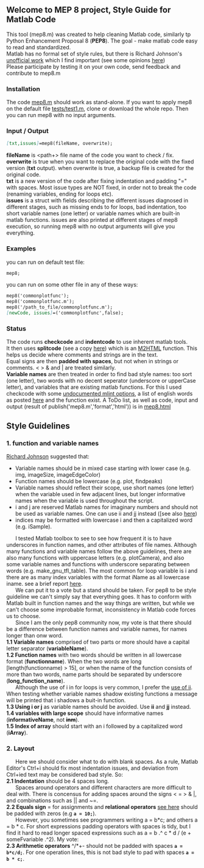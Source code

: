 ## Welcome to MEP 8 project, Style Guide for Matlab Code
This tool (mep8.m) was created to help cleaning Matlab code, similarly tp Python Enhancement Proposal 8 (**PEP8**).
 The goal - make matlab code easy to read and standardized.  
Matlab has no formal set of style rules, but there is Richard Johnson's [unofficial work](http://www.datatool.com/downloads/matlab_style_guidelines.pdf) which I find important (see some opinions [here](https://stackoverflow.com/questions/17453244/modern-matlab-codestyle-what-is-missing))  
Please participate by testing it on your own code, send feedback and contribute to mep8.m

### Installation
The code [mep8.m](https://github.com/yuval-harpaz/mep8/blob/master/mep8.m) should work as stand-alone. If you want to apply mep8 on the default file [tests/test1.m](https://github.com/yuval-harpaz/mep8/blob/master/tests/test1.m), clone or download the whole repo. Then you can run mep8 with no input arguments.

### Input / Output
```markdown
[txt,issues]=mep8(fileName, overwrite);
```
**fileName** is <path+> file name of the code you want to check / fix.  
**overwrite** is true when you want to replace the original code with the fixed version (**txt** output). when overwrite is true, a backup file is created for the original code.  
**txt** is a new version of the code after fixing indentation and padding "=" with spaces. Most issue types are NOT fixed, in order not to break the code (renaming variables, ending for loops etc).  
**issues** is a struct with fields describing the different issues diagnosed in different stages, such as missing ends to for loops, bad indentation, too short variable names (one letter) or variable names which are built-in matlab functions. issues are also printed at different stages of mep8 execution, so running mep8 with no output arguments will give you everything.


### Examples
you can run on default test file:
```markdown
mep8;
```
you can run on some other file in any of these ways:
```markdown
mep8('commonplotfunc');
mep8('commonplotfunc.m');
mep8('/path_to_file/commonplotfunc.m');
[newCode, issues]=('commonplotfunc',false);
```
### Status
The code runs **checkcode** and **indentcode** to use inherent matlab tools.  
It then uses **splitcode** (see a copy [here](https://github.com/pdollar/toolbox/blob/master/external/m2html/private/splitcode.m)) which is an [M2HTML](https://www.artefact.tk/software/matlab/m2html/) function. This helps us decide where comments and strings are in the text.  
Equal signs are then **padded with spaces**, but not when in strings or comments. < > & and | are treated similarly.  
**Variable names** are then treated in order to find bad style names: too sort (one letter), two words with no decent seperator (underscore or upperCase letter), and variables that are existing matlab functions. For this I used checkcode with some [undocumented mlint options](http://undocumentedmatlab.com/blog/parsing-mlint-code-analyzer-output), a list of english words as posted [here](https://raw.githubusercontent.com/first20hours/google-10000-english/master/google-10000-english.txt) and the function exist.
A ToDo list, as well as code, input and output (result of publish('mep8.m','format','html')) is in [mep8.html](https://yuval-harpaz.github.io/mep8/html/mep8.html)

## Style Guidelines
### 1. function and variable names
[Richard Johnson](http://www.datatool.com/downloads/matlab_style_guidelines.pdf) suggested that:
* Variable names should be in mixed case starting with lower case (e.g. img, imageSize, imageEdgeColor)
* Function names should be lowercase (e.g. plot, findpeaks)
* Variable names should reflect their scope, use short names (one letter) when the variable used in few adjacent lines, but longer informative names when the variable is used throughout the script.
* i and j are reserved Matlab names for imaginary numbers and should not be used as variable names. One can use ii and jj instead ([see also [here](https://stackoverflow.com/questions/14790740/using-i-and-j-as-variables-in-matlab))
* indices may be formatted with lowercase i and then a capitalized word (e.g. iSample).  

&nbsp;&nbsp;&nbsp;&nbsp;&nbsp;&nbsp;I tested Matlab toolbox to see to see how frequent it is to have underscores in function names, and other attributes of file names. Although many functions and variable names follow the above guidelines, there are also many functions with uppercase letters  (e.g. plotCamera), and also some variable names and functions with underscore separating between words (e.g. make_gnu_tfl_table). The most common for loop variable is i and there are as many index variables with the format iName as all lowercase iname. see a brief report [here](html/statistics.html).  
&nbsp;&nbsp;&nbsp;&nbsp;&nbsp;&nbsp;We can put it to a vote but a stand should be taken. For pep8 to be style guideline we can't simply say that everything goes. It has to conform with Matlab built in function names and the way things are written, but while we can't choose some improbable format, inconsistency in Matlab code forces us to choose.  
&nbsp;&nbsp;&nbsp;&nbsp;&nbsp;&nbsp;Since I am the only pep8 community now, my vote is that there should be a difference between function names and variable names, for names longer than onw word.  
**1.1 Variable names** comprised of two parts or more should have a capital letter separator (**variableName**).  
**1.2 Function names** with two words should be written in all lowercase format (**functionname**). When the two words are long [length(functionname) > 15], or when the name of the function consists of more than two words, name parts should be separated by underscore (**long_function_name**).  
&nbsp;&nbsp;&nbsp;&nbsp;&nbsp;&nbsp;Although the use of i in for loops is very common, I prefer the [use of ii](https://stackoverflow.com/questions/14790740/using-i-and-j-as-variables-in-matlab). When testing whether variable names shadow existing functions a message will be printed that i shadows a buit-in function.  
**1.3 Using i or j** as variable names should be avoided. Use **ii** and **jj** instead.  
**1.4 variables with large scope** should have informative names (**informativeName**, not **~~inm~~**).  
**1.5 Index of array** should start with an i followed by a capitalized word (**iArray**).

### 2. Layout  
&nbsp;&nbsp;&nbsp;&nbsp;&nbsp;&nbsp;Here we should consider what to do with blank spaces. As a rule, Matlab Editor's Ctrl+i should fix most indentation issues, and deviation from Ctrl+ied text may be considered bad style. So:  
**2.1 Indentation** should be 4 spaces long.  
&nbsp;&nbsp;&nbsp;&nbsp;&nbsp;&nbsp;Spaces around operators and different characters are more difficult to deal with. There is concensus for adding spaces around the signs < = > & |, and combinations such as || and ~=.  
**2.2 Equals sign** = for assignments and **relational operators** [see here](https://www.mathworks.com/help/matlab/matlab_prog/array-comparison-with-relational-operators.html) should be padded with zeros (e.g **`a = 10;`**).  
&nbsp;&nbsp;&nbsp;&nbsp;&nbsp;&nbsp;However, you sometimes see programmers writing a = b*c; and others a = b * c. For short expressions padding operators with spaces is tidy, but I find it hard to read longer spaced expressions such as a = b .^ c * d / (e + someFvariable .^2). My vote:  
**2.3 Arithmetic operators** ^/\*+- should not be padded with spaces **`a = b*c/d;`**. For one operation lines, this is not bad style to pad with spaces **`a = b * c;`**. 
&nbsp;&nbsp;&nbsp;&nbsp;&nbsp;&nbsp;


